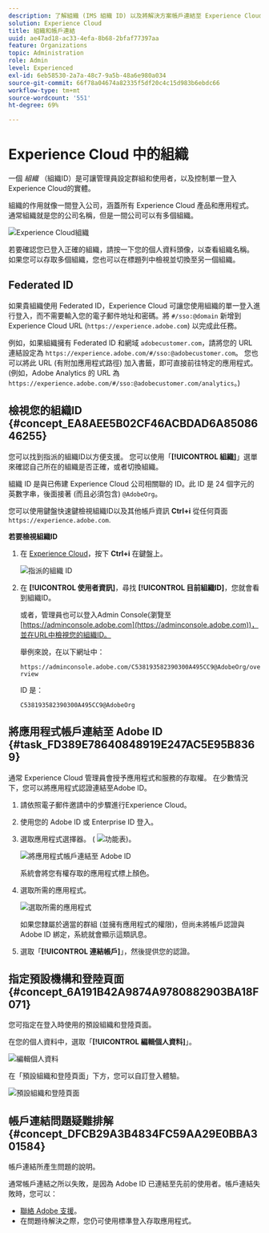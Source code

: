 ```yaml
---
description: 了解組織 (IMS 組織 ID) 以及將解決方案帳戶連結至 Experience Cloud。
solution: Experience Cloud
title: 組織和帳戶連結
uuid: ae47ad18-ac33-4efa-8b68-2bfaf77397aa
feature: Organizations
topic: Administration
role: Admin
level: Experienced
exl-id: 6eb58530-2a7a-48c7-9a5b-48a6e980a034
source-git-commit: 66f78a04674a82335f5df20c4c15d983b6ebdc66
workflow-type: tm+mt
source-wordcount: '551'
ht-degree: 69%

---
```


# Experience Cloud 中的組織

一個 *組織* （組織ID）是可讓管理員設定群組和使用者，以及控制單一登入Experience Cloud的實體。

組織的作用就像一間登入公司，涵蓋所有 Experience Cloud 產品和應用程式。 通常組織就是您的公司名稱，但是一間公司可以有多個組織。

![Experience Cloud組織](../assets/organizations-menu.png)

若要確認您已登入正確的組織，請按一下您的個人資料頭像，以查看組織名稱。 如果您可以存取多個組織，您也可以在標題列中檢視並切換至另一個組織。

## Federated ID

如果貴組織使用 Federated ID，Experience Cloud 可讓您使用組織的單一登入進行登入，而不需要輸入您的電子郵件地址和密碼。將 `#/sso:@domain` 新增到 Experience Cloud URL (`https://experience.adobe.com`) 以完成此任務。

例如，如果組織擁有 Federated ID 和網域 `adobecustomer.com`，請將您的 URL 連結設定為 `https://experience.adobe.com/#/sso:@adobecustomer.com`。 您也可以將此 URL (有附加應用程式路徑) 加入書籤，即可直接前往特定的應用程式。 (例如，Adobe Analytics 的 URL 為 `https://experience.adobe.com/#/sso:@adobecustomer.com/analytics`。)

## 檢視您的組織ID {#concept_EA8AEE5B02CF46ACBDAD6A8508646255}

您可以找到指派的組織ID以方便支援。 您可以使用「**[!UICONTROL 組織]**」選單來確認自己所在的組織是否正確，或者切換組織。

組織 ID 是與已佈建 Experience Cloud 公司相關聯的 ID。此 ID 是 24 個字元的英數字串，後面接著 (而且必須包含) `@AdobeOrg`。

您可以使用鍵盤快速鍵檢視組織ID以及其他帳戶資訊 **Ctrl+i** 從任何頁面 `https://experience.adobe.com`.

**若要檢視組織ID**

1. 在 [Experience Cloud](https://experience.adobe.com)，按下 **Ctrl+i** 在鍵盤上。

   ![指派的組織 ID](../assets/assigned-organization.png)

1. 在 **[!UICONTROL 使用者資訊]**，尋找 **[!UICONTROL 目前組織ID]**，您就會看到組織ID。

   或者，管理員也可以登入Admin Console(瀏覽至 [https://adminconsole.adobe.com](https://adminconsole.adobe.com))，並在URL中檢視您的組織ID。

   舉例來說，在以下網址中：

   `https://adminconsole.adobe.com/C538193582390300A495CC9@AdobeOrg/overview`

   ID 是：

   `C538193582390300A495CC9@AdobeOrg`

## 將應用程式帳戶連結至 Adobe ID {#task_FD389E78640848919E247AC5E95B8369}

通常 Experience Cloud 管理員會授予應用程式和服務的存取權。 在少數情況下，您可以將應用程式認證連結至Adobe ID。

1. 請依照電子郵件邀請中的步驟進行Experience Cloud。

1. 使用您的 Adobe ID 或 Enterprise ID 登入。

1. 選取應用程式選擇器。 ( ![功能表](../assets/menu-icon.png))。

   ![將應用程式帳戶連結至 Adobe ID](../assets/solutions-active.png)

   系統會將您有權存取的應用程式標上顏色。

1. 選取所需的應用程式。

   ![選取所需的應用程式](../assets/analytics-link-accounts.png)

   如果您隸屬於適當的群組 (並擁有應用程式的權限)，但尚未將帳戶認證與 Adobe ID 綁定，系統就會顯示這類訊息。

1. 選取「**[!UICONTROL 連結帳戶]**」，然後提供您的認證。

## 指定預設機構和登陸頁面 {#concept_6A191B42A9874A9780882903BA18F071}

您可指定在登入時使用的預設組織和登陸頁面。

在您的個人資料中，選取「**[!UICONTROL 編輯個人資料]**」。

![編輯個人資料](../assets/edit-profile.png)

在「預設組織和登陸頁面」下方，您可以自訂登入體驗。

![預設組織和登陸頁面](../assets/default-organization.png)

## 帳戶連結問題疑難排解 {#concept_DFCB29A3B4834FC59AA29E0BBA301584}

帳戶連結所產生問題的說明。

通常帳戶連結之所以失敗，是因為 Adobe ID 已連結至先前的使用者。帳戶連結失敗時，您可以：

* [聯絡 Adobe 支援](https://experienceleague.adobe.com/?lang=zh-Hant?support-solution=General#support)。
* 在問題待解決之際，您仍可使用標準登入存取應用程式。
